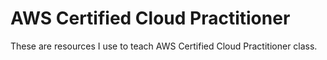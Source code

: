 # AWS Certified Cloud Practitioner

These are resources I use to teach AWS Certified Cloud Practitioner class.

